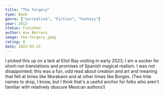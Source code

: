 ```yaml
---
title: "The Forgery"
type: Book
genre: ["Surrealism", "Fiction", "Fantasy"]
year: 2013
status: Finished
author: Ave Berrara
image: the-forgery.jpeg
rating: 8
date: 2023-03-15
---
```


I picked this up on a lark at Eliot Bay visiting in early 2023; I am a sucker for short-run translations
and promises of Spanish magical realism. I was not disappointed; this was a fun, odd read about creation and
art and meaning that felt at times like Murakami and at other times like Borges. (Two trite names to drop,
I know, but I think that's a useful anchor for folks who aren't familiar with relatively obscure Mexican authors!)
